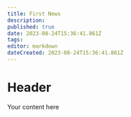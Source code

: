 ```yaml
---
title: First News
description: 
published: true
date: 2023-08-24T15:36:41.861Z
tags: 
editor: markdown
dateCreated: 2023-08-24T15:36:41.861Z
---
```


# Header
Your content here
